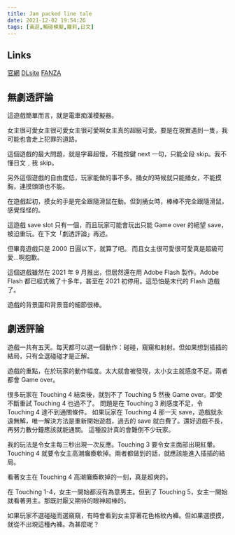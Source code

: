 ```yaml
---
title: Jam packed line tale
date: 2021-12-02 19:54:26
tags: [黃遊,觸碰模擬,蘿莉,日文]
---
```

## Links

[官網](https://e-f-frontier.net/product/product11.html)
[DLsite](https://www.dlsite.com/maniax/work/=/product_id/RJ342578.html)
[FANZA](https://www.dmm.co.jp/dc/doujin/-/detail/=/cid=d_211071/)

## 無劇透評論

這遊戲簡單而言，就是電車痴漢模擬器。

女主很可愛女主很可愛女主很可愛啊女主真的超級可愛。要是在現實遇到一隻，我可能也會走上犯罪的道路。

這個遊戲的最大問題，就是字幕超慢，不能按鍵 next 一句，只能全段 skip。我不懂日文﹐我 skip。

另外這個遊戲的自由度低，玩家能做的事不多。捅女的時候就只能捅女，不能摸胸，連摸頭頭也不能。

在遊戲起初，摸女的手是完全跟隨滑鼠在動。但到捅女時，棒棒不完全跟隨滑鼠，感覺怪怪的。

這遊戲 save slot 只有一個，而且玩家可能會玩出只能 Game over 的絕望 save，被迫重玩。在下文「劇透評論」再述。

但畢竟遊戲只是 2000 日圓以下，就算了吧。
而且女主很可愛很可愛真是超級可愛...啊抱歉。

這個遊戲雖然在 2021 年 9 月推出，但居然還在用 Adobe Flash 製作。Adobe Flash 都已經式微了十多年，甚至在 2021 初停用。這恐怕是末代的 Flash 遊戲了。

遊戲的背景圖和背景音的細節很棒。

## 劇透評論

遊戲一共有五天。每天都可以選一個動作：碰碰，窺窺和射射。但如果想到插插的結局，只有全選碰碰才是正解。

遊戲的重點，在於玩家的動作幅度。太大就會被發現，太小女主就感度不足。兩者都會 Game over。

很多玩家在 Touching 4 結束後，就到不了 Touching 5 然後 Game over。即使不斷重試 Touching 4 也過不了。
問題是在 Touching 3 刷感度不足，令 Touching 4 達不到通關條件。
如果玩家在 Touching 4 那一天 save，遊戲就永遠無解，唯一解決方法是重新開始遊戲，過去的 save 就白費了。還好遊戲不長，再努力數分鐘應該就能通關。
這種設計真的會難倒不少玩家。

我的玩法是令女主每三秒出現一次反應。Touching 3 要令女主面部出現紅暈。Touching 4 就要令女主高潮癱瘓軟掉。兩者都做到的話，就應該能進入插插的結局。

看著女主在 Touching 4 高潮癱瘓軟掉的一刻，真是超爽的。

在 Touching 1-4，女主一開始都沒有為意男主。但到了 Touching 5，女主一開始就看著男主。那既討厭又期待的眼神超棒的。

如果玩家不選碰碰而選窺窺，有時會看到女主穿著花色格紋內褲。但如果選摸摸，就從不出現這種內褲。為甚麼呢？
